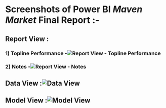 # Screenshots of Power BI *Maven Market* Final Report :-

## Report View : 

### 1) Topline Performance -![Report View - Topline Performance](https://user-images.githubusercontent.com/98680598/177703538-21c3efd9-6afb-450b-bfd7-f47de1f5db87.jpg)

### 2) Notes -![Report View - Notes](https://user-images.githubusercontent.com/98680598/177703552-7a1e81d3-8e05-495c-b6d6-f2c64c58b877.jpg)

## Data View :![Data View](https://user-images.githubusercontent.com/98680598/177703562-21c7c5b3-9d90-4ee1-840e-41e479b72059.jpg)

## Model View :![Model View](https://user-images.githubusercontent.com/98680598/177703566-cfdecde8-90d9-4600-89d4-816f6fbbc1fc.jpg)

